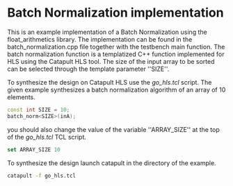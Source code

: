 # Batch Normalization implementation

This is an example implementation of a Batch Normalization using the float_arithmetics library. The implementation can be found in the batch_normalization.cpp file together with the testbench main function. The batch normalization function is a templatized C++ function implemented for HLS using the Catapult HLS tool. The size of the input array to be sorted can be selected through the template parameter ''SIZE''. 

To synthesize the design on Catapult HLS use the *go_hls.tcl* script. The given example synthesizes a batch normalization algorithm of an array of 10 elements. 

```c++
const int SIZE = 10;
batch_norm<SIZE>(inA);
```

you should also change the value of the variable ''ARRAY_SIZE'' at the top of the *go_hls.tcl* TCL script.

```tcl
set ARRAY_SIZE 10
```

To synthesize the design launch catapult in the directory of the example.

```bash
catapult -f go_hls.tcl
```

